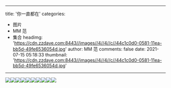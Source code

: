 
---
title: '你一直都在'
categories: 
 - 图片
 - MM 范
 - 集合
headimg: 'https://cdn.zzdaye.com:8443//images//4//4//c//44c1c0d0-0581-11ea-bb5d-49fe6536054d.jpg'
author: MM 范
comments: false
date: 2021-07-15 05:18:33
thumbnail: 'https://cdn.zzdaye.com:8443//images//4//4//c//44c1c0d0-0581-11ea-bb5d-49fe6536054d.jpg'
---

<div>   
<img src="https://cdn.zzdaye.com:8443//images//4//4//c//44c1c0d0-0581-11ea-bb5d-49fe6536054d.jpg" referrerpolicy="no-referrer"><img src="https://cdn.zzdaye.com:8443//images//4//4//c//44c23601-0581-11ea-bb5d-49fe6536054d.jpg" referrerpolicy="no-referrer"><img src="https://cdn.zzdaye.com:8443//images//4//8//2//48231440-0581-11ea-bb5d-49fe6536054d.jpg" referrerpolicy="no-referrer"><img src="https://cdn.zzdaye.com:8443//images//4//6//f//46fbd250-0581-11ea-bb5d-49fe6536054d.jpg" referrerpolicy="no-referrer"><img src="https://cdn.zzdaye.com:8443//images//4//4//c//44c1e7e0-0581-11ea-bb5d-49fe6536054d.jpg" referrerpolicy="no-referrer"><img src="https://cdn.zzdaye.com:8443//images//4//4//c//44c1c0d1-0581-11ea-bb5d-49fe6536054d.jpg" referrerpolicy="no-referrer"><img src="https://cdn.zzdaye.com:8443//images//4//4//c//44c20ef0-0581-11ea-bb5d-49fe6536054d.jpg" referrerpolicy="no-referrer"><img src="https://cdn.zzdaye.com:8443//images//4//4//c//44c23600-0581-11ea-bb5d-49fe6536054d.jpg" referrerpolicy="no-referrer"><img src="https://cdn.zzdaye.com:8443//images//4//4//c//44c1e7e1-0581-11ea-bb5d-49fe6536054d.jpg" referrerpolicy="no-referrer"><img src="https://cdn.zzdaye.com:8443//images//4//4//c//44c20ef1-0581-11ea-bb5d-49fe6536054d.jpg" referrerpolicy="no-referrer">  
</div>
            